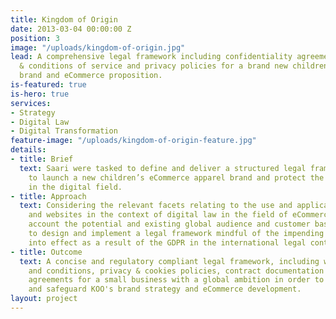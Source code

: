 ```yaml
---
title: Kingdom of Origin
date: 2013-03-04 00:00:00 Z
position: 3
image: "/uploads/kingdom-of-origin.jpg"
lead: A comprehensive legal framework including confidentiality agreements, terms
  & conditions of service and privacy policies for a brand new children’s apparel
  brand and eCommerce proposition.
is-featured: true
is-hero: true
services:
- Strategy
- Digital Law
- Digital Transformation
feature-image: "/uploads/kingdom-of-origin-feature.jpg"
details:
- title: Brief
  text: Saari were tasked to define and deliver a structured legal framework required
    to launch a new children’s eCommerce apparel brand and protect the company's rights
    in the digital field.
- title: Approach
  text: Considering the relevant facets relating to the use and application of  data
    and websites in the context of digital law in the field of eCommerce. Taking into
    account the potential and existing global audience and customer base in order
    to design and implement a legal framework mindful of the impending changes coming
    into effect as a result of the GDPR in the international legal context.
- title: Outcome
  text: A concise and regulatory compliant legal framework, including website terms
    and conditions, privacy & cookies policies, contract documentation and confidentiality
    agreements for a small business with a global ambition in order to fully support
    and safeguard KOO's brand strategy and eCommerce development.
layout: project
---
```


